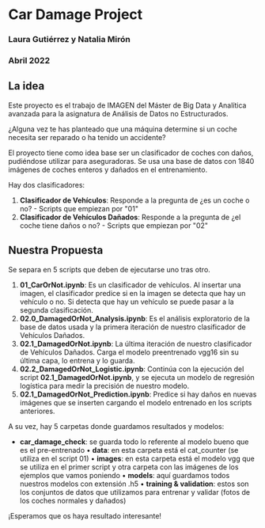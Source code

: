 # Car Damage Project

### Laura Gutiérrez y Natalia Mirón
### Abril 2022

## La idea
Este proyecto es el trabajo de IMAGEN del Máster de Big Data y Analítica avanzada para la asignatura de Análisis de Datos no Estructurados.

¿Alguna vez te has planteado que una máquina determine si un coche necesita ser reparado o ha tenido un accidente?

El proyecto tiene como idea base ser un clasificador de coches con daños, pudiéndose utilizar para aseguradoras.
Se usa una base de datos con 1840 imágenes de coches enteros y dañados en el entrenamiento.

Hay dos clasificadores:
1. **Clasificador de Vehículos**: Responde a la pregunta de ¿es un coche o no? - Scripts que empiezan por "01"
3. **Clasificador de Vehículos Dañados**: Responde a la pregunta de ¿el coche tiene daños o no? - Scripts que empiezan por "02"

## Nuestra Propuesta
Se separa en 5 scripts que deben de ejecutarse uno tras otro.

  1. **01_CarOrNot.ipynb**: Es un clasificador de vehículos. Al insertar una imagen, el clasificador predice si en la imagen se detecta que hay un vehículo o no. Si detecta que hay un vehículo se puede pasar a la segunda clasificación.
  2. **02.0_DamagedOrNot_Analysis.ipynb**: Es el análisis exploratorio de la base de datos usada y la primera iteración de nuestro clasificador de Vehículos Dañados.
  3. **02.1_DamagedOrNot.ipynb**: La última iteración de nuestro clasificador de Vehículos Dañados. Carga el modelo preentrenado vgg16 sin su última capa, lo entrena y lo guarda.
  4. **02.2_DamagedOrNot_Logistic.ipynb**: Continúa con la ejecución del script **02.1_DamagedOrNot.ipynb**, y se ejecuta un modelo de regresión logística para medir la precisión de nuestro modelo.
  5. **02.1_DamagedOrNot_Prediction.ipynb**: Predice si hay daños en nuevas imágenes que se inserten cargando el modelo entrenado en los scripts anteriores. 


A su vez, hay 5 carpetas donde guardamos resultados y modelos:
*	**car_damage_check**: se guarda todo lo referente al modelo bueno que es el pre-entrenado
•	**data**: en esta carpeta está el cat_counter (se utiliza en el script 01)
•	**images**: en esta carpeta está el modelo vgg que se utiliza en el primer script y otra carpeta con las imágenes de los ejemplos que vamos poniendo
•	**models**: aquí guardamos todos nuestros modelos con extensión .h5
•	**training & validation**: estos son los conjuntos de datos que utilizamos para entrenar y validar (fotos de los coches normales y dañados)


¡Esperamos que os haya resultado interesante!
